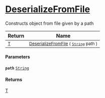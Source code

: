 # [DeserializeFromFile](./SerializationHelper-100664140.md)

Constructs object from file given by a path

| Return | Name | 
| --- | --- | 
| <sub>[T](./SerializationHelper-100664140.md)</sub>| <sub>[DeserializeFromFile](./SerializationHelper-100664140.md) ( [`String`](https://docs.microsoft.com/en-us/dotnet/api/System.String) path )</sub>| <br>


#### Parameters
**`path`**  [`String`](https://docs.microsoft.com/en-us/dotnet/api/System.String)<br>
#### Returns
[T](./SerializationHelper-100664140.md)<br>
